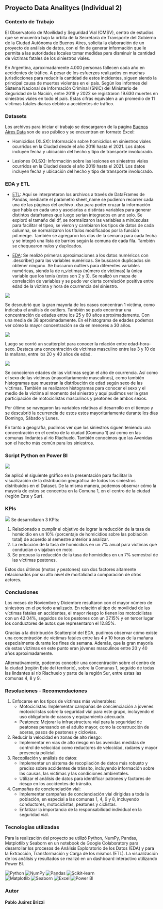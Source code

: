 ## Proyecto Data Analitycs (Individual 2)
### Contexto de Trabajo
El Observatorio de Movilidad y Seguridad Vial (OMSV), centro de estudios que se encuentra bajo la órbita de la Secretaría de Transporte del Gobierno de la Ciudad Autónoma de Buenos Aires, solicita la elaboración de un proyecto de análisis de datos, con el fin de generar información que le permita a las autoridades locales tomar medidas para disminuir la cantidad de víctimas fatales de los siniestros viales.

En Argentina, aproximadamente 4.000 personas fallecen cada año en accidentes de tráfico. A pesar de los esfuerzos realizados en muchas jurisdicciones para reducir la cantidad de estos incidentes, siguen siendo la principal causa de muertes violentas en el país. Según los informes del Sistema Nacional de Información Criminal (SNIC) del Ministerio de Seguridad de la Nación, entre 2018 y 2022 se registraron 19.630 muertes en siniestros viales en todo el país. Estas cifras equivalen a un promedio de 11 víctimas fatales diarias debido a accidentes de tráfico.

### Datasets
Los archivos para iniciar el trabajo se descargaron de la página [Buenos Aires Data](https://data.buenosaires.gob.ar/dataset/) son de uso público y se encuentran en formato Excel:

- Homicidios (XLSX): Información sobre homicidios en siniestros viales ocurridos en la Ciudad desde el año 2016 hasta el 2021. Los datos incluyen fecha y ubicación del hecho y tipo de transporte involucrado.

- Lesiones (XLSX): Información sobre las lesiones en siniestros viales ocurridos en la Ciudad desde el año 2019 hasta el 2021. Los datos incluyen fecha y ubicación del hecho y tipo de transporte involucrado.

### EDA y ETL

- [ETL](https://github.com/paulusbrizzi/BA-Siniestros-Viales/blob/main/notebooks/1_ETL.ipynb): Aquí se interpretaron los archivos a través de DataFrames de Pandas, mediante el parámetro sheet_name se pudieron recorrer cada una de las páginas del archivo .xlsx para poder cruzar la información que había en cada uno y asociarlas a distintas variables para generar distintos dataframes que luego serían integrados en uno solo.
Se exploró el tamaño del df, se normalizaron las variables a minúsculas para facilitar el tipeo, se vieron y cambiaron los tipos de datos de cada columna, se normalizaron los títulos modificados por la función pd.merge. También se agregaron los días de la semana para cada fecha y se integró una lista de barrios según la comuna de cada fila. También se chequearon nulos y duplicados.

- [EDA](https://github.com/paulusbrizzi/BA-Siniestros-Viales/blob/main/notebooks/2_EDA.ipynb): Se realizó primeras aproximaciones a los datos numéricos con .describe() para las variables numéricas. Se buscaron duplicados sin obtener ninguno.
Se buscaron outliers para diferentes variables numéricas, siendo la de n_victimas (número de víctimas) la única variable que los tenía (estos son 2 y 3).
Se realizó un mapa de correlación de variables y se pudo ver cierta correlación positiva entre edad de la víctima y hora de ocurrencia del siniestro.

![](https://raw.githubusercontent.com/paulusbrizzi/BA-Siniestros-Viales/main/img/1.png)

Se descubrió que la gran mayoría de los casos concentran 1 víctima, como indicaba el análisis de outliers.
También se pudo encontrar una concentración de edades entre los 25 y 60 años aproximadamente. Con una media de 38 aproximadamente. En el histograma de edades podemos ver cómo la mayor concentración se da en menores a 30 años.

![](https://raw.githubusercontent.com/paulusbrizzi/BA-Siniestros-Viales/main/img/2.png)

Luego se corrió un scatterplot para conocer la relación entre edad-hora-sexo. Destaca una concentración de víctimas masculino entre las 3 y 10 de la mañana, entre los 20 y 40 años de edad.

![](https://raw.githubusercontent.com/paulusbrizzi/BA-Siniestros-Viales/main/img/3.png)

Se conocieron edades de las víctimas según el año de ocurrencia. Así como el sexo de las víctimas (mayoritariamente masculinos), como también histogramas que muestran la distribución de edad según sexo de las víctimas.
También se realizaron histogramas para conocer el sexo y el medio de la víctima al momento del siniestro y aquí pudimos ver la gran participación de motociclistas masculinos y peatones de ambos sexos.

Por último se navegaron las variables relativas al desarrollo en el tiempo y se descubrió la ocurrencia de estos estos mayoritariamente durante los días Domingo, Sábado y Lunes.

En tanto a geografía, pudimos ver que los siniestros siguen teniendo una concentración en el centro de la ciudad (Comuna 1) así como en las comunas lindantes al río Riachuelo. También conocimos que las Avenidas son el hecho más común para los siniestros.

### Script Python en Power BI
![](https://github.com/paulusbrizzi/BA-Siniestros-Viales/blob/main/img/geopandas_distribuciongeografica.png?raw=true)

Se aplicó el siguiente gráfico en la presentación para facilitar la visualización de la distribución geográfica de todos los siniestros distribuidos en el Dataset.
De la misma manera, podemos observar cómo la mayoría de estos se concentra en la Comuna 1, en el centro de la ciudad (región Este y Sur).

### KPIs
![](https://github.com/paulusbrizzi/BA-Siniestros-Viales/blob/main/img/kpis.png?raw=true)
Se desarrollaron 3 KPIs:

1. Relacionado a cumplir el objetivo de lograr la reducción de la tasa de homicidio en un 10% (porcentaje de homicidios sobre las población total) de acuerdo al semestre anterior a analizar.
2. La reducción de la tasa de homicidios en un 7% anual para víctimas que conducían o viajaban en moto.
3. Se propuso la reducción de la tasa de homicidios en un 7% semestral de las víctimas peatones.

Estos dos últimos (motos y peatones) son dos factores altamente relacionados por su alto nivel de mortalidad a comparación de otros actores.

### Conclusiones

Los meses de Noviembre y Diciembre resultaron con el mayor número de siniestros en el período analizado. En relación al tipo de movilidad de las víctimas fatales en accidentes, el mayor riesgo lo tienen los motociclistas con un 42.04%, seguidos de los peatones con un 37.15% y en tercer lugar los conductores de autos que representaron el 12.85%.

Gracias a la distribución Scatterplot del EDA, pudimos observar cómo existe una concentración de víctimas fatales entre las 4 y 10 horas de la mañana especialmente durante los fines de semana. Además, que la gran mayoría de estas víctimas en este punto eran jóvenes masculinos entre 20 y 40 años aproximadamente.

Alternativamente, podemos concebir una concentración sobre el centro de la ciudad (región Este del territorio), sobre la Comunas 1, seguido de todas las lindantes al río Riachuelo y parte de la región Sur, entre estas las comunas 4, 8 y 9.

### Resoluciones - Recomendaciones
1. Enfocarse en los tipos de víctimas más vulnerables:
   - Motociclistas: Implementar campañas de concienciación a jovenes motociclistas sobre la seguridad vial para este grupo, incluyendo el uso obligatorio de cascos y equipamiento adecuado.
   - Peatones: Mejorar la infraestructura vial para la seguridad de peatones pensando en el adulto mayor, como la construcción de aceras, pasos de peatones y ciclovías.
2. Reducir la velocidad en zonas de alto riesgo:
   - Implementar en vias de alto riesgo en las avenidas medidas de control de velocidad como reductores de velocidad, radares y mayor presencia policial.
3. Recopilación y análisis de datos:
   - Implementar un sistema de recopilación de datos más robusto y preciso sobre accidentes de tránsito, incluyendo información sobre las causas, las víctimas y las condiciones ambientales.
   - Utilizar el análisis de datos para identificar patrones y factores de riesgo en los accidentes de tránsito.
4. Campañas de concienciación vial:
   - Implementar campañas de concienciación vial dirigidas a toda la población, en especial a las comunas 1, 4, 9 y 8, incluyendo conductores, motociclistas, peatones y ciclistas.
   - Enfatizar la importancia de la responsabilidad individual en la seguridad vial.

### Tecnologías utilizadas

Para la realización del proyecto se utilizó Python, NumPy, Pandas, Matplotlib y Seaborn en un notebook de Google Colaboratory para desarrollar los procesos de Análisis Exploratorio de los Datos (EDA) y para la Extracción, Transformación y Carga de los mismos (ETL). La visualización de los análisis y resultados se realizó en un dashboard interactivo utilizando Power BI.

![Python](https://img.shields.io/badge/Python-3776AB?style=for-the-badge&logo=python&logoColor=white) ![NumPy](https://img.shields.io/badge/NumPy-013243?style=for-the-badge&logo=numpy&logoColor=white)
![Pandas](https://img.shields.io/badge/Pandas-150458?style=for-the-badge&logo=pandas&logoColor=white) ![Scikit-learn](https://img.shields.io/badge/Scikit--learn-F7931E?style=for-the-badge&logo=scikit-learn&logoColor=white)  
![Matplotlib](https://img.shields.io/badge/Matplotlib-3776AB?style=for-the-badge&logo=matplotlib&logoColor=white)
![Seaborn](https://img.shields.io/badge/Seaborn-013243?style=for-the-badge&logo=seaborn&logoColor=white) ![Excel](https://img.shields.io/badge/Microsoft%20Excel-217346?style=for-the-badge&logo=microsoft-excel&logoColor=white)  ![Power BI](https://img.shields.io/badge/Power%20BI-F2C811?style=for-the-badge&logo=power-bi&logoColor=white) 

### Autor
#### Pablo Juárez Brizzi

